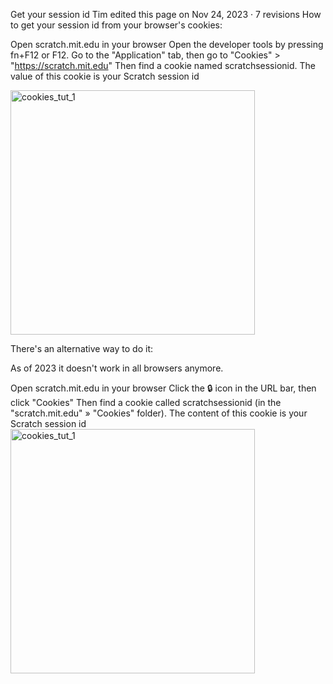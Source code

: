 Get your session id
Tim edited this page on Nov 24, 2023 · 7 revisions
How to get your session id from your browser's cookies:

Open scratch.mit.edu in your browser
Open the developer tools by pressing fn+F12 or F12.
Go to the "Application" tab, then go to "Cookies" > "https://scratch.mit.edu"
Then find a cookie named scratchsessionid. The value of this cookie is your Scratch session id

<img width="391" alt="cookies_tut_1" src="https://github.com/hcr5/SessionID-Torturial/assets/157815647/e21164c7-87ba-4a69-b89b-fbf9d9302bec">


There's an alternative way to do it:

As of 2023 it doesn't work in all browsers anymore.

Open scratch.mit.edu in your browser
Click the 🔒 icon in the URL bar, then click "Cookies"
Then find a cookie called scratchsessionid (in the "scratch.mit.edu" » "Cookies" folder). The content of this cookie is your Scratch session id
<img width="391" alt="cookies_tut_1" src="https://github.com/hcr5/SessionID-Torturial/assets/157815647/6ba732a2-5ae7-48b3-8e65-56ddd0ce390c">
